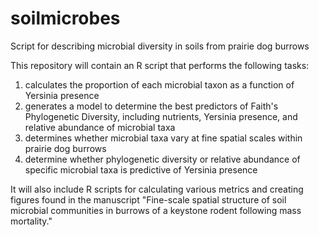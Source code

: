 # soilmicrobes
Script for describing microbial diversity in soils from prairie dog burrows

This repository will contain an R script that performs the following tasks:
1) calculates the proportion of each microbial taxon as a function of Yersinia presence 
2) generates a model to determine the best predictors of Faith's Phylogenetic Diversity, including nutrients, Yersinia presence, and relative abundance of microbial taxa
3) determines whether microbial taxa vary at fine spatial scales within prairie dog burrows
4) determine whether phylogenetic diversity or relative abundance of specific microbial taxa is predictive of Yersinia presence

It will also include R scripts for calculating various metrics and creating figures found in the manuscript "Fine-scale spatial structure of soil microbial communities in burrows of a keystone rodent following mass mortality."
